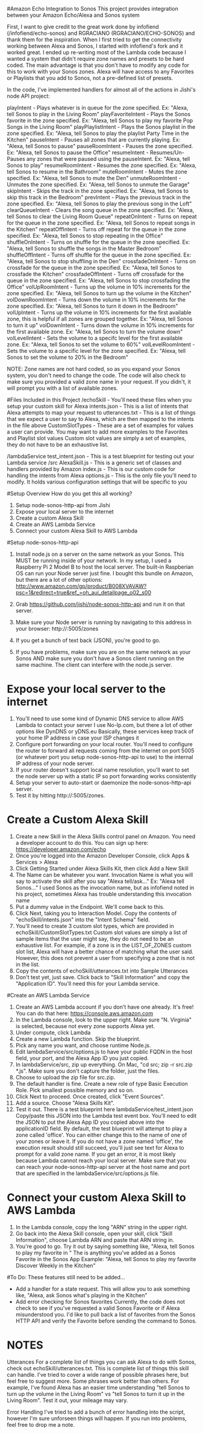 #Amazon Echo Integration to Sonos
This project provides integration between your Amazon Echo/Alexa and Sonos system

First, I want to give credit to the great work done by infofiend (/infofiend/echo-sonos) and RGRACIANO (RGRACIANO/ECHO-SONOS) and thank them for the inspiration.
When I first tried to get the connectivity working between Alexa and Sonos, I started with infofiend's fork and it worked great.  I ended up re-writing
most of the Lambda code because I wanted a system that didn't require zone names and presets to be hard coded. The main advantage is that you don't have
to modify any code for this to work with your Sonos zones. Alexa will have access to any Favorites or Playlists that you add to Sonos, not a pre-defined
list of presets.

In the code, I've implemented handlers for almost all of the actions in Jishi's node API project:

playIntent          - Plays whatever is in queue for the zone specified. Ex: "Alexa, tell Sonos to play in the Living Room"
playFavoriteIntent  - Plays the Sonos favorite in the zone specified. Ex: "Alexa, tell Sonos to play my favorite Pop Songs in the Living Room"
playPlaylistIntent  - Plays the Sonos playlist in the zone specified. Ex: "Alexa, tell Sonos to play the playlist Party Time in the Kitchen"
pauseIntent         - Pauses all zones that are currently playing. Ex: "Alexa, tell Sonos to pause"
pauseRoomIntent     - Pauses the zone specified. Ex: "Alexa, tell Sonos to pause the Office"
resumeIntent        - Resumes/Un-Pauses any zones that were paused using the pauseIntent. Ex: "Alexa, tell Sonos to play"
resumeRoomIntent    - Resumes the zone specified. Ex: "Alexa, tell Sonos to resume in the Bathroom"
muteRoomIntent      - Mutes the zone specified. Ex: "Alexa, tell Sonos to mute the Den"
unmuteRoomIntent    - Unmutes the zone specified. Ex: "Alexa, tell Sonos to unmute the Garage"
skipIntent          - Skips the track in the zone specified. Ex: "Alexa, tell Sonos to skip this track in the Bedroom"
prevIntent          - Plays the previous track in the zone specified. Ex: "Alexa, tell Sonos to play the previous song in the Loft"
clearQueueIntent    - Clears the song queue in the zone specified. Ex: "Alexa, tell Sonos to clear the Living Room Queue"
repeatOnIntent      - Turns on repeat for the queue in the zone specified. Ex: "Alexa, tell Sonos to repeat songs in the Kitchen"
repeatOffIntent     - Turns off repeat for the queue in the zone specified. Ex: "Alexa, tell Sonos to stop repeating in the Office"
shuffleOnIntent     - Turns on shuffle for the queue in the zone specified. Ex: "Alexa, tell Sonos to shuffle the songs in the Master Bedroom"
shuffleOffIntent    - Turns off shuffle for the queue in the zone specified. Ex: "Alexa, tell Sonos to stop shuffling in the Den"
crossfadeOnIntent   - Turns on crossfade for the queue in the zone specified. Ex: "Alexa, tell Sonos to crossfade the Kitchen"
crossfadeOffIntent  - Turns off crossfade for the queue in the zone specified. Ex: "Alexa, tell Sonos to stop crossfading the Office"
volUpRoomIntent     - Turns up the volume in 10% increments for the zone specified. Ex: "Alexa, tell Sonos to turn up the volume in the Kitchen"
volDownRoomIntent   - Turns down the volume in 10% increments for the zone specified. Ex: "Alexa, tell Sonos to turn it down in the Bedroom"
volUpIntent         - Turns up the volume in 10% increments for the first available zone, this is helpful if all zones are grouped together. Ex: "Alexa, tell Sonos to turn it up"
volDownIntent       - Turns down the volume in 10% increments for the first available zone. Ex: "Alexa, tell Sonos to turn the volume down"
volLevelIntent      - Sets the volume to a specifc level for the first available zone. Ex: "Alexa, tell Sonos to set the volume to 60%"
volLevelRoomIntent  - Sets the volume to a specific level for the zone specified. Ex: "Alexa, tell Sonos to set the volume to 20% in the Bedroom"

NOTE: Zone names are not hard coded, so as you expand your Sonos system, you don't need to change the code. The code will also
      check to make sure you provided a valid zone name in your request. If you didn't, it will prompt you with a list of available zones.

#Files Included in this Project
/echoSkill          - You'll need these files when you setup your custom skill for Alexa
    intents.json    - This is a list of intents that Alexa attempts to map your request to
    utterances.txt  - This is a list of things that we expect a user to say to Alexa, which are then mapped to the intents in the file above
    CustomSlotTypes - These are a set of examples for values a user can provide. You may want to add more examples to the Favorites and Playlist slot values
                      Custom slot values are simply a set of examples, they do not have to be an exhaustive list.

/lambdaService
    test_intent.json  - This is a test blueprint for testing out your Lambda service
    /src
      AlexaSkill.js   - This is a generic set of classes and handlers provided by Amazon
      index.js        - This is our custom code for handling the intents from Alexa
      options.js      - This is the only file you'll need to modify. It holds various configuration settings that will be specific to you

#Setup Overview
How do you get this all working?
1. Setup node-sonos-http-api from Jishi
2. Expose your local server to the internet
3. Create a custom Alexa Skill
4. Create an AWS Lambda Service
5. Connect your custom Alexa Skill to AWS Lambda

#Setup node-sonos-http-api
1. Install node.js on a server on the same network as your Sonos.
   This MUST be running inside of your network. In my setup, I used a Raspberry Pi 2 Model B to host the local server.
   The built-in Raspberian OS can run your Node server just fine.
   I bought this bundle on Amazon, but there are a lot of other options: http://www.amazon.com/gp/product/B008XVAVAW?psc=1&redirect=true&ref_=oh_aui_detailpage_o02_s00

2. Grab https://github.com/jishi/node-sonos-http-api and run it on that server.
3. Make sure your Node server is running by navigating to this address in your browser: http://<your server ip>:5005/zones
4. If you get a bunch of text back (JSON), you're good to go.
5. If you have problems, make sure you are on the same network as your Sonos AND make sure you don't have a Sonos client running on the same machine.
   The client can interfere with the node.js server.

# Expose your local server to the internet
1. You'll need to use some kind of Dynamic DNS service to allow AWS Lambda to contact your server
   I use No-Ip.com, but there a lot of other options like DynDNS or yDNS.eu
   Basically, these services keep track of your home IP address in case your ISP changes it
2. Configure port forwarding on your local router.
   You'll need to configure the router to forward all requests coming from the internet on port 5005 (or whatever port you setup node-sonos-http-api to use)
   to the internal IP address of your node server.
3. If your router doesn't support local name resolution, you'll want to set the node server up with a static IP so port forwarding works consistently
4. Setup your server to auto-start or daemonize the node-sonos-http-api server.
5. Test it by hitting http://<your external DNS address>:5005/zones.

# Create a Custom Alexa Skill
1. Create a new Skill in the Alexa Skills control panel on Amazon. You need a developer account to do this.
   You can sign up here: https://developer.amazon.com/echo
2. Once you're logged into the Amazon Developer Console, click Apps & Services > Alexa
3. Click Getting Started under Alexa Skills Kit, then click Add a New Skill
4. The Name can be whatever you want. Invocation Name is what you will say to activate the skill after you say "Alexa tell/ask..."
    Ex: "Alexa tell Sonos..."
    I used Sonos as the invocation name, but as infofiend noted in his project, sometimes Alexa has trouble understanding this invocation name
5. Put a dummy value in the Endpoint. We'll come back to this.
6. Click Next, taking you to Interaction Model. Copy the contents of "echoSkill/intents.json" into the "Intent Schema" field.
7. You'll need to create 3 custom slot types, which are provided in echoSkill/CustomSlotTypes.txt
   Custom slot values are simply a list of sample items that the user might say, they do not need to be an exhaustive list. For example, if a zone
   is in the LIST_OF_ZONES custom slot list, Alexa will have a better chance of matching what the user said. However, this does not prevent a user
   from specifying a zone that is not in the list.
8. Copy the contents of echoSkill/utterances.txt into Sample Utterances
9. Don't test yet, just save. Click back to "Skill Information" and copy the "Application ID". You'll need this for your Lambda service.

#Create an AWS Lambda Service
1. Create an AWS Lambda account if you don't have one already. It's free!
   You can do that here: https://console.aws.amazon.com
2. In the Lambda console, look to the upper right. Make sure "N. Virginia" is selected, because not every zone supports Alexa yet.
3. Under compute, click Lambda
4. Create a new Lambda function. Skip the blueprint.
5. Pick any name you want, and choose runtime Node.js.
6. Edit lambdaService/src/options.js to have your public FQDN in the host field, your port, and the Alexa App ID you just copied.
7. In lambdaService/src, zip up everything. On Mac, "cd src; zip -r src.zip *.js".  Make sure you don't capture the folder, just the files.
8. Choose to upload the zip file for src.zip.
9. The default handler is fine. Create a new role of type Basic Execution Role. Pick smallest possible memory and so on.
10. Click Next to proceed. Once created, click "Event Sources".
11. Add a source.  Choose "Alexa Skills Kit".
12. Test it out.
    There is a test blueprint here lambdaService/test_intent.json
    Copy/paste this JSON into the Lambda test event box. You'll need to edit the JSON to put the Alexa App ID you copied above into the applicationID field.
    By default, the test blueprint will attempt to play a zone called 'office'. You can either change this to the name of one of your zones or leave it. If
    you do not have a zone named 'office', the execution result should still succeed, you'll just see text for Alexa to prompt for a valid zone name.
    If you get an error, it is most likely because Lambda cannot reach your local server. Make sure that you can reach your node-sonos-http-api server at the
    host name and port that are specified in the lambdaService/src/options.js file.

# Connect your custom Alexa Skill to AWS Lambda
1. In the Lambda console, copy the long "ARN" string in the upper right.
2. Go back into the Alexa Skill console, open your skill, click "Skill Information", choose Lambda ARN and paste that ARN string in.
3. You're good to go.
   Try it out by saying something like, "Alexa, tell Sonos to play my favorite <favorite name> in <Zone>"
   The <favorite name> is anything you've added as a Sonos Favorite in the Sonos App
   Example: "Alexa, tell Sonos to play my favorite Discover Weekly in the Kitchen"

#To Do:
These features still need to be added...

- Add a handler for a state request. This will allow you to ask something like, "Alexa, ask Sonos what's playing in the Kitchen"
- Add error checking for Sonos favorites
    Currently, the code does not check to see if you've requested a valid Sonos Favorite or if Alexa misunderstood you. I'd like to pull back a list of favorites
    from the Sonos HTTP API and verify the Favorite before sending the command to Sonos.

# NOTES
Utterances
For a complete list of things you can ask Alexa to do with Sonos, check out echoSkill/utterances.txt.  This is complete list of things this skill can handle. I've
tried to cover a wide range of possible phrases here, but feel free to suggest more. Some phrases work better than others. For example, I've found Alexa has an
easier time understanding "tell Sonos to turn up the volume in the Living Room" vs "tell Sonos to turn it up in the Living Room".  Test it out, your mileage may vary.

Error Handling
I've tried to add a bunch of error handling into the script, however I'm sure unforseen things will happen. If you run into problems, feel free to drop me a note.